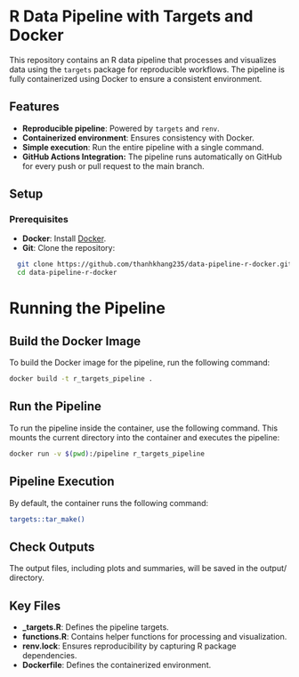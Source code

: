 # R Data Pipeline with Targets and Docker

This repository contains an R data pipeline that processes and visualizes data using the `targets` package for reproducible workflows. The pipeline is fully containerized using Docker to ensure a consistent environment.

## Features

- **Reproducible pipeline**: Powered by `targets` and `renv`.
- **Containerized environment**: Ensures consistency with Docker.
- **Simple execution**: Run the entire pipeline with a single command.
- **GitHub Actions Integration:** The pipeline runs automatically on GitHub for every push or pull request to the main branch.


## Setup

### Prerequisites

- **Docker**: Install [Docker](https://www.docker.com/).
- **Git**: Clone the repository:

```bash
  git clone https://github.com/thanhkhang235/data-pipeline-r-docker.git
  cd data-pipeline-r-docker
```
 
# Running the Pipeline

## Build the Docker Image

To build the Docker image for the pipeline, run the following command:

```bash
docker build -t r_targets_pipeline .
```

## Run the Pipeline
To run the pipeline inside the container, use the following command. This mounts the current directory into the container and executes the pipeline:

```bash
docker run -v $(pwd):/pipeline r_targets_pipeline
```

## Pipeline Execution
By default, the container runs the following command:
```bash
targets::tar_make()
```

## Check Outputs
The output files, including plots and summaries, will be saved in the output/ directory.

## Key Files

- **_targets.R**: Defines the pipeline targets.
- **functions.R**: Contains helper functions for processing and visualization.
- **renv.lock**: Ensures reproducibility by capturing R package dependencies.
- **Dockerfile**: Defines the containerized environment.

